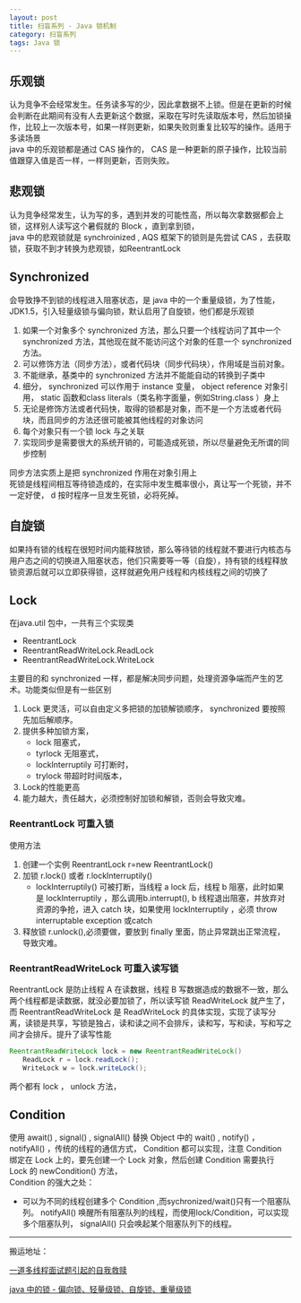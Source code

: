```yaml
---
layout: post
title: 扫盲系列 - Java 锁机制
category: 扫盲系列
tags: Java 锁
---
```

<!-- * content -->
<!-- {:toc} -->

## 乐观锁
认为竞争不会经常发生。任务读多写的少，因此拿数据不上锁。但是在更新的时候会判断在此期间有没有人去更新这个数据，采取在写时先读取版本号，然后加锁操作，比较上一次版本号，如果一样则更新，如果失败则重复比较写的操作。适用于多读场景   
java 中的乐观锁都是通过 CAS 操作的， CAS 是一种更新的原子操作，比较当前值跟穿入值是否一样，一样则更新，否则失败。

## 悲观锁
认为竞争经常发生，认为写的多，遇到并发的可能性高，所以每次拿数据都会上锁，这样别人读写这个暑假就的 Block ，直到拿到锁，   
java 中的悲观锁就是 synchroinized , AQS 框架下的锁则是先尝试 CAS ，去获取锁，获取不到才转换为悲观锁，如ReentrantLock

## Synchronized
会导致挣不到锁的线程进入阻塞状态，是 java 中的一个重量级锁，为了性能，JDK1.5，引入轻量级锁与偏向锁，默认启用了自旋锁，他们都是乐观锁
1. 如果一个对象多个 synchronized 方法，那么只要一个线程访问了其中一个 synchronized 方法，其他现在就不能访问这个对象的任意一个 synchronized 方法。
2. 可以修饰方法（同步方法），或者代码块（同步代码块），作用域是当前对象。
3. 不能继承，基类中的 synchronized 方法并不能能自动的转换到子类中
4. 细分， synchronized 可以作用于 instance 变量， object reference 对象引用， static 函数和class literals（类名称字面量，例如String.class ）身上
5. 无论是修饰方法或者代码快，取得的锁都是对象，而不是一个方法或者代码块，而且同步的方法还很可能被其他线程的对象访问
6. 每个对象只有一个锁 lock 与之关联
7. 实现同步是需要很大的系统开销的，可能造成死锁，所以尽量避免无所谓的同步控制

同步方法实质上是把 synchronized 作用在对象引用上  
死锁是线程间相互等待锁造成的，在实际中发生概率很小，真让写一个死锁，并不一定好使， d 按时程序一旦发生死锁，必将死掉。

## 自旋锁
如果持有锁的线程在很短时间内能释放锁，那么等待锁的线程就不要进行内核态与用户态之间的切换进入阻塞状态，他们只需要等一等（自旋），持有锁的线程释放锁资源后就可以立即获得锁，这样就避免用户线程和内核线程之间的切换了

## Lock
在java.util 包中，一共有三个实现类
* ReentrantLock
* ReentrantReadWriteLock.ReadLock
* ReentrantReadWriteLock.WriteLock

主要目的和 synchronized 一样，都是解决同步问题，处理资源争端而产生的艺术。功能类似但是有一些区别
1. Lock 更灵活，可以自由定义多把锁的加锁解锁顺序， synchronized 要按照先加后解顺序。
2. 提供多种加锁方案，
    * lock 阻塞式，
    * tyrlock 无阻塞式，
    * lockInterruptily 可打断时，
    * trylock 带超时时间版本，
3. Lock的性能更高
4. 能力越大，责任越大，必须控制好加锁和解锁，否则会导致灾难。

### ReentrantLock 可重入锁
使用方法
1. 创建一个实例   ReentrantLock r=new ReentrantLock()
2. 加锁  r.lock() 或者 r.lockInterruptily()
    * lockInterruptily() 可被打断，当线程 a  lock 后，线程 b 阻塞，此时如果是 lockInterruptily ，那么调用b.interrupt(), b 线程退出阻塞，并放弃对资源的争抢，进入 catch 块，如果使用 lockInterruptily ，必须 throw interruptable exception 或catch
3. 释放锁 r.unlock(),必须要做，要放到 finally 里面，防止异常跳出正常流程，导致灾难。

### ReentrantReadWriteLock 可重入读写锁
ReentrantLock 是防止线程 A 在读数据，线程 B 写数据造成的数据不一致，那么两个线程都是读数据，就没必要加锁了，所以读写锁 ReadWriteLock 就产生了，而 ReentrantReadWriteLock 是 ReadWriteLock 的具体实现，实现了读写分离，读锁是共享，写锁是独占，读和读之间不会排斥，读和写，写和读，写和写之间才会排斥。提升了读写性能

```java
ReentrantReadWriteLock lock = new ReentrantReadWriteLock()
　　ReadLock r = lock.readLock();
　　WriteLock w = lock.writeLock();
```
两个都有 lock ， unlock 方法，

## Condition
使用 await() , signal() , signalAll() 替换 Object 中的 wait() , notify() ， notifyAll() ，传统的线程的通信方式， Condition 都可以实现，注意 Condition 绑定在 Lock 上的，要先创建一个 Lock 对象，然后创建 Condition 需要执行 Lock 的 newCondition() 方法，  
Condition 的强大之处：
* 可以为不同的线程创建多个 Condition ,而sychronized/wait()只有一个阻塞队列。 notifyAll() 唤醒所有阻塞队列的线程，而使用lock/Condition，可以实现多个阻塞队列， signalAll() 只会唤起某个阻塞队列下的线程。


---
搬运地址：    

[一道多线程面试题引起的自我救赎](https://segmentfault.com/a/1190000006671595)

[java 中的锁 - 偏向锁、轻量级锁、自旋锁、重量级锁](https://blog.csdn.net/zqz_zqz/article/details/70233767)
